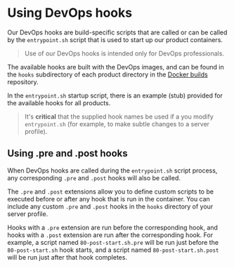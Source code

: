 # Using DevOps hooks

Our DevOps hooks are build-specific scripts that are called or can be called by the `entrypoint.sh` script that is used to start up our product containers. 

> Use of our DevOps hooks is intended only for DevOps professionals.

The available hooks are built with the DevOps images, and can be found in the `hooks` subdirectory of each product directory in the [Docker builds](https://github.com/pingidentity/pingidentity-docker-builds) repository. 

In the `entrypoint.sh` startup script, there is an example (stub) provided for the available hooks for all products.

> It's **critical** that the supplied hook names be used if a you modify `entrypoint.sh` (for example, to make subtle changes to a server profile).

## Using .pre and .post hooks

When DevOps hooks are called during the `entrypoint.sh` script process, any corresponding `.pre` and `.post` hooks will also be called.

The `.pre` and `.post` extensions allow you to define custom scripts to be executed before or after any hook that is run in the container. You can include any custom `.pre` and `.post` hooks in the `hooks` directory of your server profile.

Hooks with a `.pre` extension are run before the corresponding hook, and hooks with a `.post` extension are run after the corresponding hook. For example, a script named `80-post-start.sh.pre` will be run just before the `80-post-start.sh` hook starts, and a script named `80-post-start.sh.post` will be run just after that hook completes.

